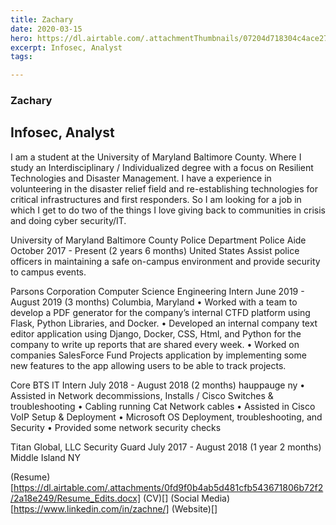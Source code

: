 ```yaml
---
title: Zachary
date: 2020-03-15
hero: https://dl.airtable.com/.attachmentThumbnails/07204d718304c4ace27cfa8d4bc53856/62d9a44d
excerpt: Infosec, Analyst
tags: 

---
```


### Zachary
## Infosec, Analyst

I am a student at the University of Maryland Baltimore County. Where I study an Interdisciplinary / Individualized degree with a focus on Resilient Technologies and Disaster Management. I have a experience in volunteering in the disaster relief field and re-establishing technologies for critical infrastructures and first responders. So I am looking for a job in which I get to do two of the things I love giving back to communities in crisis and doing cyber security/IT.

University of Maryland Baltimore County Police Department
Police Aide
October 2017 - Present (2 years 6 months)
United States
Assist police officers in maintaining a safe on-campus environment and
provide security to campus events.

Parsons Corporation
Computer Science Engineering Intern
June 2019 - August 2019 (3 months)
Columbia, Maryland
• Worked with a team to develop a PDF generator for the company’s internal
CTFD platform using Flask, Python Libraries, and Docker.
• Developed an internal company text editor application using Django, Docker,
CSS, Html, and Python for the company to write up reports that are shared
every week.
• Worked on companies SalesForce Fund Projects application by
implementing some new features to the app allowing users to be able to track
projects.

Core BTS
IT Intern
July 2018 - August 2018 (2 months)
hauppauge ny
• Assisted in Network decommissions, Installs / Cisco Switches &
troubleshooting
• Cabling running Cat Network cables
• Assisted in Cisco VoIP Setup & Deployment
• Microsoft OS Deployment, troubleshooting, and Security
• Provided some network security checks

Titan Global, LLC
Security Guard
July 2017 - August 2018 (1 year 2 months)
Middle Island NY


(Resume)[https://dl.airtable.com/.attachments/0fd9f0b4ab5d481cfb543671806b72f2/2a18e249/Resume_Edits.docx]
(CV)[]
(Social Media)[https://www.linkedin.com/in/zachne/]
(Website)[]

